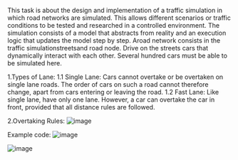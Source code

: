 This task is about the design and implementation of a traffic simulation in which road networks are simulated. This allows different scenarios or traffic conditions to be tested and researched in a controlled environment. The simulation consists of a model that abstracts from reality and an execution logic that updates the model step by step. Aroad network consists in the traffic simulationstreetsand road node. Drive on the streets cars that dynamically interact with each other. Several hundred cars must be able to be simulated here.

1.Types of Lane:
1.1 Single Lane: Cars cannot overtake or be overtaken on single lane roads. The order of cars on such a road cannot therefore change, apart from cars entering or leaving the road. 
1.2 Fast Lane: Like single lane, have only one lane. However, a car can overtake the car in front, provided that all distance rules are followed.

2.Overtaking Rules:
![image](https://github.com/user-attachments/assets/1725fc75-d5a8-4e27-8f35-2d4f3fe44aaf)

Example code:
![image](https://github.com/user-attachments/assets/7e15d7ec-5bc4-46f3-835e-7a4eac83be9c)

![image](https://github.com/user-attachments/assets/197eb574-193f-4fd3-8881-ccc85163a755)
